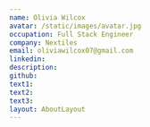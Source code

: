 ```yaml
---
name: Olivia Wilcox
avatar: /static/images/avatar.jpg
occupation: Full Stack Engineer
company: Nextiles
email: oliviawilcox07@gmail.com
linkedin:
description:
github:
text1:
text2:
text3:
layout: AboutLayout
---
```

